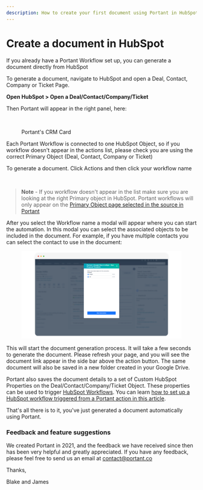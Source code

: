 ```yaml
---
description: How to create your first document using Portant in HubSpot
---
```


# Create a document in HubSpot

If you already have a Portant Workflow set up, you can generate a document directly from HubSpot

To generate a document, navigate to HubSpot and open a Deal, Contact, Company or Ticket Page.&#x20;

**Open HubSpot > Open a Deal/Contact/Company/Ticket**

Then Portant will appear in the right panel, here:

<figure><img src="https://assets-global.website-files.com/5f3b57b5405f8bd0f98b5e14/63d3b74c2146476b67102812_HubSpot%20Screenshot%201.png" alt=""><figcaption><p>Portant's CRM Card</p></figcaption></figure>

Each Portant Workflow is connected to one HubSpot Object, so if you workflow doesn't appear in the actions list, please check you are using the correct Primary Object (Deal, Contact, Company or Ticket)

To generate a document. Click Actions and then click your workflow name

<figure><img src="https://assets-global.website-files.com/5f3b57b5405f8bd0f98b5e14/63d3b77e860711384fe4c47f_HubSpot%20Screenshot%201%20%E2%80%93%201.png" alt=""><figcaption></figcaption></figure>

> **Note** - If you workflow doesn't appear in the list make sure you are looking at the right Primary object in HubSpot. Portant workflows will only appear on the [Primary Object page selected in the source in Portant](create-a-document-in-hubspot.md#select-your-hubspot-primary-object)

After you select the Workflow name a modal will appear where you can start the automation. In this modal you can select the associated objects to be included in the document. For example, if you have multiple contacts you can select the contact to use in the document:

<figure><img src="../../.gitbook/assets/pika-1709102741767-1x.png" alt=""><figcaption></figcaption></figure>

This will start the document generation process. It will take a few seconds to generate the document. Please refresh your page, and you will see the document link appear in the side bar above the action button. The same document will also be saved in a new folder created in your Google Drive.

Portant also saves the document details to a set of Custom HubSpot Properties on the Deal/Contact/Company/Ticket Object. These properties can be used to trigger [HubSpot Workflows](https://knowledge.hubspot.com/workflows/create-workflows). You can learn [how to set up a HubSpot workflow triggered from a Portant action in this article](trigger-hubspot-workflows-from-portant.md).

That's all there is to it, you've just generated a document automatically using Portant.

### **Feedback and feature suggestions**

We created Portant in 2021, and the feedback we have received since then has been very helpful and greatly appreciated. If you have any feedback, please feel free to send us an email at contact@portant.co

Thanks,

Blake and James
